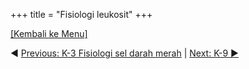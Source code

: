 +++
title = "Fisiologi leukosit"
+++

[[Kembali ke Menu]](/HIS/)

◄ [Previous: K-3 Fisiologi sel darah merah](/HIS/k3/) | [Next: K-9 ►](/HIS/k3/)


